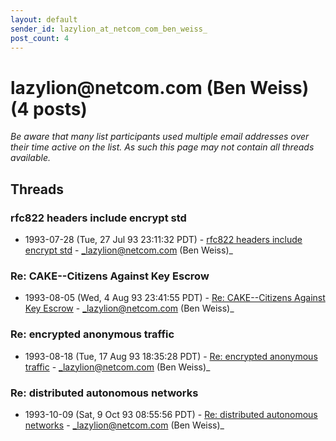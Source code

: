 ```yaml
---
layout: default
sender_id: lazylion_at_netcom_com_ben_weiss_
post_count: 4
---
```


# lazylion<span>@</span>netcom.com (Ben Weiss) (4 posts)

_Be aware that many list participants used multiple email addresses over their time active on the list. As such this page may not contain all threads available._

## Threads

### rfc822 headers include encrypt std
+ 1993-07-28 (Tue, 27 Jul 93 23:11:32 PDT) - [rfc822 headers include encrypt std](/archive/1993/07/b79fed780e8dcb7e5be70022e1d868440fca46e62bc2072f4384154b6fece02c) - _lazylion@netcom.com (Ben Weiss)_

### Re: CAKE--Citizens Against Key Escrow
+ 1993-08-05 (Wed, 4 Aug 93 23:41:55 PDT) - [Re: CAKE--Citizens Against Key Escrow](/archive/1993/08/9239a3659efa5206c4b1d457b244a29a133865a82f9e2f498fcc89d548256bdd) - _lazylion@netcom.com (Ben Weiss)_

### Re: encrypted anonymous traffic
+ 1993-08-18 (Tue, 17 Aug 93 18:35:28 PDT) - [Re: encrypted anonymous traffic](/archive/1993/08/0aecdb2706935267dab72da7922e42e5bc80683ccb0d570cf827722cf8b2e3e8) - _lazylion@netcom.com (Ben Weiss)_

### Re: distributed autonomous networks
+ 1993-10-09 (Sat, 9 Oct 93 08:55:56 PDT) - [Re: distributed autonomous networks](/archive/1993/10/a6f5cabdb2b8418c5a69ab4005588857aa7eb3b0e7dbec852afb1e1a2569c07b) - _lazylion@netcom.com (Ben Weiss)_


